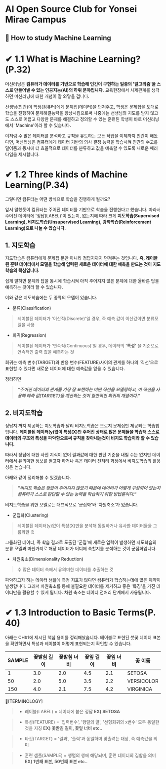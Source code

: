 # AI Open Source Club for Yonsei Mirae Campus

## 📌 How to study Machine Learning

# ✔ 1.1 What is Machine Learning?(P.32)

머신러닝은 __컴퓨터가 데이터를 기반으로 학습해 인간이 구현하는 일종의 '알고리즘'을 스스로 만들어낼 수 있는 인공지능(AI)의
하위 분야입니다.__ 교육현장에서 사제관계를 생각하면 머신러닝에 대한 개념이 잘 와닿을 겁니다. 

선생님(인간)이 학생(컴퓨터)에게 문제집(데이터)을 던져주고, 학생은 문제집을 토대로 학습을 진행하여 문제해결능력을 향상시킴으로써 
나중에는 선생님의 지도를 받지 않고도 스스로 어렵고 다양한 문제를 해결하고 정의할 수 있는 훈련된 학생이 바로 머신러닝에서 'Machine'이라 할 수 있습니다. 

이처럼 수 많은 데이터를 분석하고 규칙을 유도하는 모든 작업을 이제까지 인간이 해왔다면, 머신러닝은 컴퓨터에게 데이터 기반의 의사 결정 능력을 학습시켜
인간의 수고를 덜어줌과 동시에 더 효율적으로 데이터를 분류하고 값을 예측할 수 있도록 새로운 페러다임을 제시합니다.







# ✔ 1.2 Three kinds of Machine Learning(P.34)

그렇다면 컴퓨터는 어떤 방식으로 학습을 진행하게 될까요? 

앞서 말했듯이 컴퓨터는 주어진 데이터를 기반으로 학습을 진행한다고 했습니다. 따라서 주어진 데이터에 '정답(LABEL)'이 있는지, 없는지에 따라 
크게 **지도학습(Supervised Learning), 비지도학습(Unsupervised Learning), 강화학습(Reinforcement Learning)으로 나눌 수 있습니다.**

## **1. 지도학습**

지도학습은 컴퓨터에게 문제집 뿐만 아니라 정답지까지 던져주는 것입니다. **즉, 레이블된 훈련 데이터에서 모델을 학습해 입력된 새로운 데이터에 대한
예측을 만드는 것이 지도학습의 핵심입니다.** 

쉽게 말하면 문제와 답을 동시에 학습시켜 아직 주어지지 않은 문제에 대한 올바른 답을 예측하는 것이라 할 수 있습니다.

이와 같은 지도학습에는 두 종류의 모델이 있습니다. 
- 분류(Classification)

> 레이블된 데이터가 '이산적(Discrete)'일 경우, 즉 예측 값이 이산값이면 분류모델을 사용

- 회귀(Regression)

> 레이블된 데이터가 '연속적(Continuous)'일 경우, 데이터의 __'특성'__ 을 기준으로 연속적인 출력 값을 예측하는 것 
 
회귀는 예측 변수(TARGET)와 반응 변수(FEATURE)사이의 관계를 하나의 '직선'으로 표현할 수 있다면 새로운 데이터에 대한 예측값을 얻을 수 있습니다.

정리하면 

> _**"주어진 데이터의 관계를 가장 잘 표현하는 어떤 직선을 모델링하고, 이 직선을 사용해 예측 값(TARGET)을 계산하는 것이 일반적인 회귀의
개념이다."**_


## **2. 비지도학습**

정답지 까지 제공하는 지도학습과 달리 비지도학습은 오로지 문제집만 제공되는 학습법입니다. __레이블된 데이터(y)없이 특성(X)만 주어진 상태로
많은 문제들을 학습해 스스로 데이터의 구조와 특성을 파악함으로써 규칙을 찾아내는것이 비지도 학습이라 할 수 있습니다.__  

따라서 정답에 대한 사전 지식이 없어 결과값에 대한 판단 기준을 내릴 수는 없지만 데이터에서 유의미한 정보를 얻고자 하거나 혹은 데이터 전처리 과정에서
비지도학습의 활용성은 높습니다.

아래와 같이 정리해볼 수 있겠습니다.

> _**"비지도 학습은 정답이 주어지지 않았기 때문에 데이터가 어떻게 구성되어 있는지 컴퓨터가 스스로 판단할 수 있는 능력을 학습하기 위한 방법론이다."**_


비지도학습을 위한 모델로는 대표적으로 '군집화'와 '차원축소'가 있습니다.

-  군집화(Clustering)

>  레이블된 데이터(y)없이 특성(X)만을 분석해 동일하거나 유사한 데이터들을 그룹화한 것

그룹화된 데이터, 즉 학습 결과로 도출된 '군집'에 새로운 입력이 발생하면 지도학습의 분류 모델과 마찬가지로 해당 데이터가 어디에 속할지를 분석하는 것이 군집화입니다.

-  차원축소(Dimensionality Reduction)

>  수 많은 데이터 속에서 유의미한 데이터를 추출하는 것

파악하고자 하는 데이터 샘플에 측정 지표가 많다면 컴퓨터가 학습하는데에 많은 제약이 발생합니다. 그래서 차원축소를 통해 불필요한 데이터를 제거하고 좋은 '특징'을 가진
데이터만을 활용할 수 있게 됩니다. 차원 축소는 데이터 전처리 단계에서 사용됩니다.


# ✔ 1.3 Introduction to Basic Terms(P. 40)

아래는 CH#1에 제시된 핵심 용어를 정리해놨습니다. 테이블로 표현된 붓꽃 데이터 표본을 확인하면서 특성과 레이블이 어떻게 표현되는지 확인할 수 있습니다.

SAMPLE| 꽃받침 길이 | 꽃받침 너비 | 꽃잎 길이 | 꽃잎 너비 | 꽃 이름 
---- | ---- | ---- | ---- | ---- | ---- |
1 | 3.0 | 2.0 | 4.5 | 2.1 | SETOSA
50 | 2.0 | 5.0 | 3.5 | 2.2 | VERSICOLOR
150 | 4.0 | 2.1 | 7.5 | 4.2 | VIRGINICA

📝[TERMINOLOGY]
> + 레이블(LABEL) = 데이터에 붙은 정답 __EX) SETOSA__

> + 특성(FEATURE) = '입력변수', '행렬의 열', '선형회귀의 x변수' 모두 동일한 것을 지칭 __EX) 꽃받침 길이, 꽃잎 너비 etc..__

> + 타깃(TARGET) = '결과', '출력'과 동일하며 맞출려는 대상, 즉 예측값을 의미
 
> + 훈련 샘플(SAMPLE) = 행렬의 행에 해당되며, 훈련 데이터의 집합을 의미 __EX) 1번째 표본, 50번째 표본 etc..__


